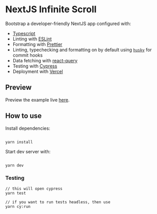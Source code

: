 # NextJS Infinite Scroll

Bootstrap a developer-friendly NextJS app configured with:

- [Typescript](https://www.typescriptlang.org/)
- Linting with [ESLint](https://eslint.org/)
- Formatting with [Prettier](https://prettier.io/)
- Linting, typechecking and formatting on by default using [`husky`](https://github.com/typicode/husky) for commit hooks
- Data fetching with [react-query](https://react-query.tanstack.com/)
- Testing with [Cypress](https://www.cypress.io/)
- Deployment with [Vercel](https://vercel.com/)

## Preview

Preview the example live [here](https://nextjs-infitine-scroll.vercel.app/).

## How to use

Install dependencies:
```

yarn install

```

Start dev server with:
```

yarn dev

```

### Testing

```
// this will open cypress
yarn test 

// if you want to run tests headless, then use
yarn cy:run

```
